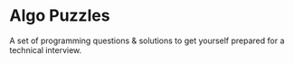 # Algo Puzzles
A set of programming questions & solutions to get yourself prepared for a technical interview.